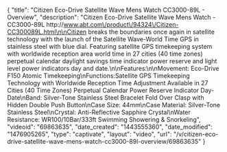 {
    "title": "Citizen Eco-Drive Satellite Wave Mens Watch CC3000-89L - Overview",
    "description": "Citizen Eco-Drive Satellite Wave Mens Watch - CC3000-89L http:\/\/www.abt.com\/product\/94324\/Citizen-CC300089L.html\n\nCitizen breaks the boundaries once again in satellite technology with the launch of the Satellite Wave-World Time GPS in stainless steel with blue dial. Featuring satellite GPS timekeeping system with worldwide reception area world time in 27 cities (40 time zones) perpetual calendar daylight savings time indicator power reserve and light level power indicators day and date.\n\nFeatures:\n\nMovement: Eco-Drive F150 Atomic Timekeeping\nFunctions:Satellite GPS Timekeeping Technology with Worldwide Reception Time Adjustment Available in 27 Cities (40 Time Zones) Perpetual Calendar Power Reserve Indicator Day-Date\nBand: Silver-Tone Stainless Steel Bracelet Fold Over Clasp with Hidden Double Push Button\nCase Size: 44mm\nCase Material: Silver-Tone Stainless Steel\nCrystal: Anti-Reflective Sapphire Crystal\nWater Resistance: WR100\/10Bar\/333ft Swimming Showering & Snorkeling",
    "videoid": "69863635",
    "date_created": "1443555360",
    "date_modified": "1476905265",
    "type": "captivate",
    "layout": "video",
    "url": "\/v\/citizen-eco-drive-satellite-wave-mens-watch-cc3000-89l-overview\/69863635"
}